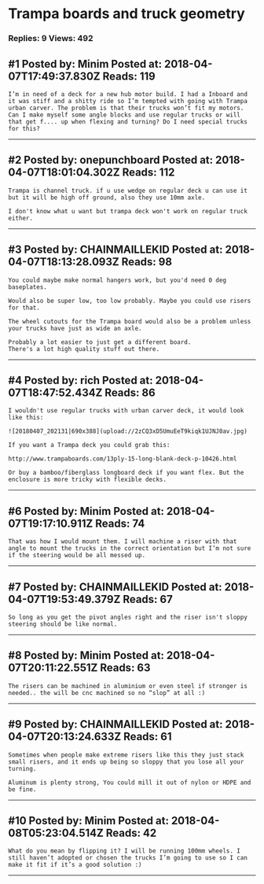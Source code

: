 # Trampa boards and truck geometry

### Replies: 9 Views: 492

## \#1 Posted by: Minim Posted at: 2018-04-07T17:49:37.830Z Reads: 119

```
I’m in need of a deck for a new hub motor build. I had a Inboard and it was stiff and a shitty ride so I’m tempted with going with Trampa urban carver. The problem is that their trucks won’t fit my motors. Can I make myself some angle blocks and use regular trucks or will that get f.... up when flexing and turning? Do I need special trucks for this?
```

---
## \#2 Posted by: onepunchboard Posted at: 2018-04-07T18:01:04.302Z Reads: 112

```
Trampa is channel truck. if u use wedge on regular deck u can use it but it will be high off ground, also they use 10mm axle. 

I don't know what u want but trampa deck won't work on regular truck either.
```

---
## \#3 Posted by: CHAINMAILLEKID Posted at: 2018-04-07T18:13:28.093Z Reads: 98

```
You could maybe make normal hangers work, but you'd need 0 deg baseplates.

Would also be super low, too low probably. Maybe you could use risers for that.

The wheel cutouts for the Trampa board would also be a problem unless your trucks have just as wide an axle.

Probably a lot easier to just get a different board.
There's a lot high quality stuff out there.
```

---
## \#4 Posted by: rich Posted at: 2018-04-07T18:47:52.434Z Reads: 86

```
I wouldn't use regular trucks with urban carver deck, it would look like this:

![20180407_202131|690x388](upload://2zCQ3xD5UmuEeT9kiqk1UJNJ0av.jpg)

If you want a Trampa deck you could grab this: 

http://www.trampaboards.com/13ply-15-long-blank-deck-p-10426.html

Or buy a bamboo/fiberglass longboard deck if you want flex. But the enclosure is more tricky with flexible decks.
```

---
## \#6 Posted by: Minim Posted at: 2018-04-07T19:17:10.911Z Reads: 74

```
That was how I would mount them. I will machine a riser with that angle to mount the trucks in the correct orientation but I’m not sure if the steering would be all messed up.
```

---
## \#7 Posted by: CHAINMAILLEKID Posted at: 2018-04-07T19:53:49.379Z Reads: 67

```
So long as you get the pivot angles right and the riser isn't sloppy steering should be like normal.
```

---
## \#8 Posted by: Minim Posted at: 2018-04-07T20:11:22.551Z Reads: 63

```
The risers can be machined in aluminium or even steel if stronger is needed.. the will be cnc machined so no “slop” at all :)
```

---
## \#9 Posted by: CHAINMAILLEKID Posted at: 2018-04-07T20:13:24.633Z Reads: 61

```
Sometimes when people make extreme risers like this they just stack small risers, and it ends up being so sloppy that you lose all your turning.

Aluminum is plenty strong, You could mill it out of nylon or HDPE and be fine.
```

---
## \#10 Posted by: Minim Posted at: 2018-04-08T05:23:04.514Z Reads: 42

```
What do you mean by flipping it? I will be running 100mm wheels. I still haven’t adopted or chosen the trucks I’m going to use so I can make it fit if it’s a good solution :)
```

---
